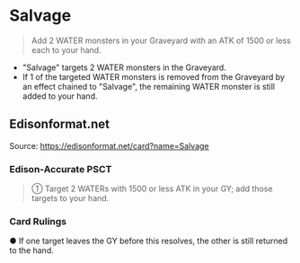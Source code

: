 # Salvage

> Add 2 WATER monsters in your Graveyard with an ATK of 1500 or less each to your hand.

*   "Salvage" targets 2 WATER monsters in the Graveyard.
*   If 1 of the targeted WATER monsters is removed from the Graveyard by an effect chained to "Salvage", the remaining WATER monster is still added to your hand.

## Edisonformat.net

Source: https://edisonformat.net/card?name=Salvage

### Edison-Accurate PSCT

> ① Target 2 WATERs with 1500 or less ATK in your GY; add those targets to your hand.

### Card Rulings

● If one target leaves the GY before this resolves, the other is still returned to the hand.
            